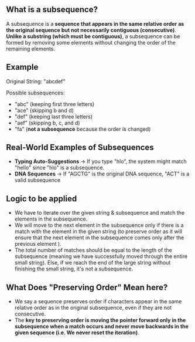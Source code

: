 ## What is a subsequence?
A subsequence is a **sequence that appears in the same relative order as the original sequence but not necessarily contiguous (consecutive)**.
**Unlike a substring (which must be contiguous)**, a subsequence can be formed by removing some elements without changing the order of the remaining elements.
## Example 
Original String: "abcdef"

Possible subsequences:
* "abc" (keeping first three letters)
* "ace" (skipping b and d)
* "def" (keeping last three letters)
* "aef" (skipping b, c, and d)
* "fa" (**not a subsequence** because the order is changed)
## Real-World Examples of Subsequences
* **Typing Auto-Suggestions** → If you type "hlo", the system might match "hello" since "hlo" is a subsequence.
* **DNA Sequences** → If "AGCTG" is the original DNA sequence, "ACT" is a valid subsequence
## Logic to be applied
* We have to iterate over the given string & subsequence and match the elements in the subsequence.
* We will move to the next element in the subsequence only if there is a match with the element in the given string (to preserve order as it will ensure that the next element in the subsequence comes only after the previous element ).
* The total number of matches should be equal to the length of the subsequence (meaning we have successfully moved through the entire small string). Else, if we reach the end of the large string without finishing the small string, it's not a subsequence.
## What Does "Preserving Order" Mean here?
* We say a sequence preserves order if characters appear in the same relative order as in the original subsequence, even if they are not consecutive.
* The **key to preserving order is moving the pointer forward only in the subsequence when a match occurs and never move backwards in the given sequence (i.e. We never reset the iteration)**.
